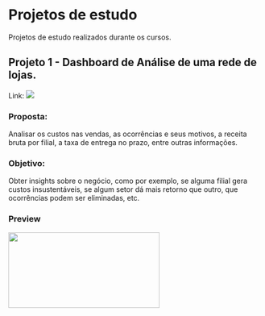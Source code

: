 # Projetos de estudo
Projetos de estudo realizados durante os cursos.

## Projeto 1 - Dashboard de Análise de uma rede de lojas.

Link: <a href="https://app.powerbi.com/view?r=eyJrIjoiYzUzYTk5OTQtYWNiMS00OGE5LTgyMDItZDhhY2VjODY2ZWZiIiwidCI6ImJiYmZhMzgwLTQyNTMtNDhkMi04ZWFhLWZmMDJjZTQ5ODU5ZiJ9&pageName=ReportSection" target="_blank"><img src="https://img.shields.io/badge/PowerBI-F2C811?style=for-the-badge&logo=Power%20BI&logoColor=white" target="_blank"></a>

### Proposta: 
Analisar os custos nas vendas, as ocorrências e seus motivos, a receita bruta por filial, a taxa de entrega no prazo, entre outras informações. 

### Objetivo: 
Obter insights sobre o negócio, como por exemplo, se alguma filial gera custos insustentáveis, se algum setor dá mais retorno que outro, que ocorrências podem ser eliminadas, etc.

### Preview
<img align="left" width="300" height="150" src="https://user-images.githubusercontent.com/90691653/134817644-f7d97d8b-49f9-4f86-a470-e726136c98a0.png">

